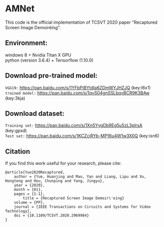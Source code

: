 # AMNet
This code is the official implementation of TCSVT 2020 paper "Recaptured Screen Image Demoiréing".

Environment:<br>
--------
windows 8 + Nvidia Titan X GPU<br>
python (version 3.6.4) + Tensorflow (1.10.0) <br>

Download pre-trained model:<br>
--------
`VGG19:` https://pan.baidu.com/s/1YFbPiBYtdIa6ZDmWYJHZJQ (key:l6x1)<br>
`trained model:` https://pan.baidu.com/s/1qvS04gnSSLbqvBCR9K3BAw (key:3kja)<br>

Download dataset:<br>
--------
`Training set:` https://pan.baidu.com/s/1Xn5YygDb9Eg5u5zL3plrsA (key:gpxd)<br>
`Test set:` https://pan.baidu.com/s/1KCZciRYb-MP16u4W1w3X0Q (key:isn6)<br>

Citation<br>
-------
If you find this work useful for your research, please cite:<br>
```
@article{Yue2020Recaptured,
	author = {Yue, Huanjing and Mao, Yan and Liang, Lipu and Xu, Hongteng and Hou, Chunping and Yang, Jingyu},
	year = {2020},
	month = {01},
	pages = {1-1},
        title = {Recaptured Screen Image Demoir\'eing}
	volume = {PP},
	journal = {IEEE Transactions on Circuits and Systems for Video Technology},
	doi = {10.1109/TCSVT.2020.2969984}
}
```
